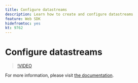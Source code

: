 ```yaml
---
title: Configure datastreams
description: Learn how to create and configure datastreams
feature: Web SDK
hidefromtoc: yes
kt: 9762
---
```

# Configure datastreams

>[!VIDEO](https://video.tv.adobe.com/v/340825?quality=12&learn=on)

For more information, please visit [the documentation](https://experienceleague.adobe.com/docs/experience-platform/edge/fundamentals/datastreams.html).
